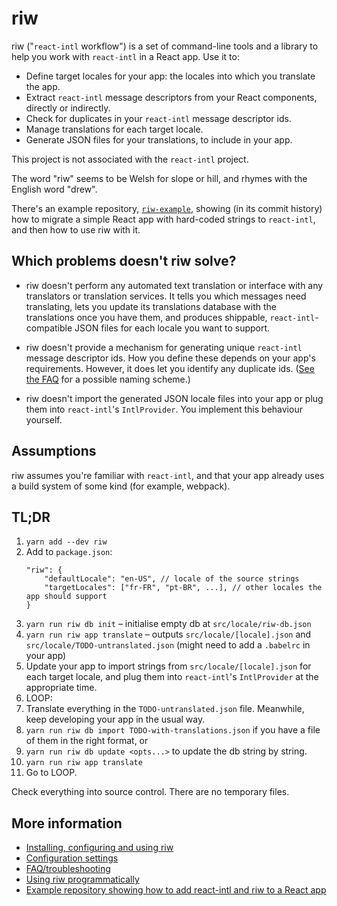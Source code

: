 # riw

riw ("`react-intl` workflow") is a set of command-line tools and a library to help you work with `react-intl` in a React app. Use it to:

- Define target locales for your app: the locales into which you translate the app.
- Extract `react-intl` message descriptors from your React components, directly or indirectly.
- Check for duplicates in your `react-intl` message descriptor ids.
- Manage translations for each target locale.
- Generate JSON files for your translations, to include in your app.

This project is not associated with the `react-intl` project.

The word "riw" seems to be Welsh for slope or hill, and rhymes with the English word "drew".

There's an example repository, [`riw-example`](https://github.com/avaragado/riw-example), showing (in its commit history) how to migrate a simple React app with hard-coded strings to `react-intl`, and then how to use riw with it.


## Which problems doesn't riw solve?

- riw doesn't perform any automated text translation or interface with any translators or translation services. It tells you which messages need translating, lets you update its translations database with the translations once you have them, and produces shippable, `react-intl`-compatible JSON files for each locale you want to support.

- riw doesn't provide a mechanism for generating unique `react-intl` message descriptor ids. How you define these depends on your app's requirements. However, it does let you identify any duplicate ids. ([See the FAQ](doc/faq.md) for a possible naming scheme.)

- riw doesn't import the generated JSON locale files into your app or plug them into `react-intl`'s `IntlProvider`. You implement this behaviour yourself.


## Assumptions

riw assumes you're familiar with `react-intl`, and that your app already uses a build system of some kind (for example, webpack).


## TL;DR

1. `yarn add --dev riw`
1. Add to `package.json`:
   ```json5
   "riw": {
       "defaultLocale": "en-US", // locale of the source strings
       "targetLocales": ["fr-FR", "pt-BR", ...], // other locales the app should support
   }
   ```
1. `yarn run riw db init` – initialise empty db at `src/locale/riw-db.json`
1. `yarn run riw app translate` – outputs `src/locale/[locale].json` and `src/locale/TODO-untranslated.json` (might need to add a `.babelrc` in your app)
1. Update your app to import strings from `src/locale/[locale].json` for each target locale, and plug them into `react-intl`'s `IntlProvider` at the appropriate time.
1. LOOP:
1. Translate everything in the `TODO-untranslated.json` file. Meanwhile, keep developing your app in the usual way.
1. `yarn run riw db import TODO-with-translations.json` if you have a file of them in the right format, or
1. `yarn run riw db update <opts...>` to update the db string by string.
1. `yarn run riw app translate`
1. Go to LOOP.

Check everything into source control. There are no temporary files.

## More information

- [Installing, configuring and using riw](doc/tutorial.md)
- [Configuration settings](doc/config.md)
- [FAQ/troubleshooting](doc/faq.md)
- [Using riw programmatically](doc/library.md)
- [Example repository showing how to add react-intl and riw to a React app](https://github.com/avaragado/riw-example)
